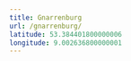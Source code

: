 ```yaml
---
title: Gnarrenburg
url: /gnarrenburg/
latitude: 53.384401800000006
longitude: 9.002636800000001
---
```

